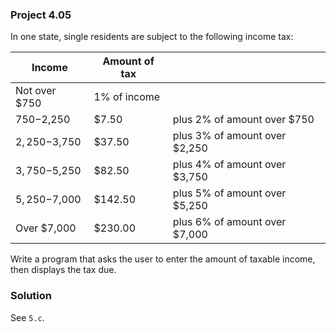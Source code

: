 ### Project 4.05
In one state, single residents are subject to the following income tax:

| Income        | Amount of tax |                               |
| ------------- | ------------- | ----------------------------- |
| Not over $750 | 1% of income  |
| $750-$2,250   | $7.50         | plus 2% of amount over $750   |
| $2,250-$3,750 | $37.50        | plus 3% of amount over $2,250 |
| $3,750-$5,250 | $82.50        | plus 4% of amount over $3,750 |
| $5,250-$7,000 | $142.50       | plus 5% of amount over $5,250 |
| Over $7,000   | $230.00       | plus 6% of amount over $7,000 |

Write a program that asks the user to enter the amount of taxable income, then
displays the tax due.

### Solution
See `5.c`.
